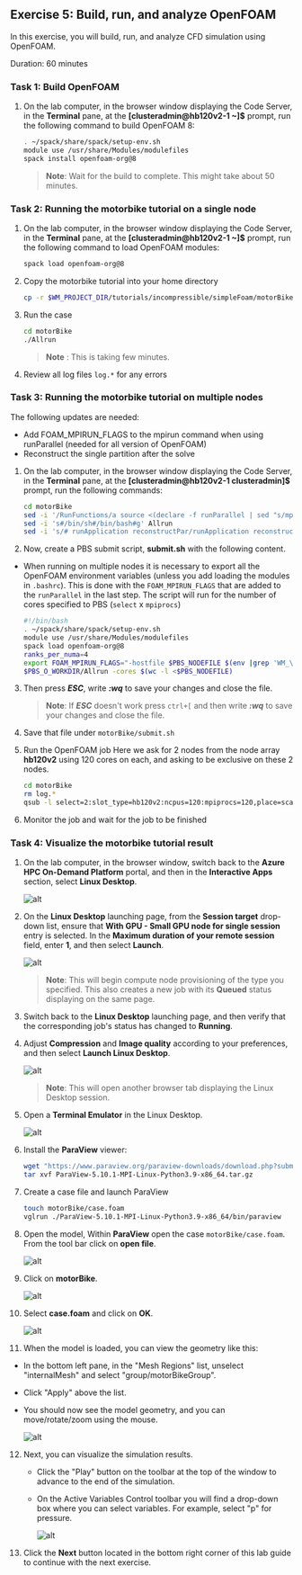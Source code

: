 ## Exercise 5: Build, run, and analyze OpenFOAM

In this exercise, you will build, run, and analyze CFD simulation using OpenFOAM.

Duration: 60 minutes

### Task 1: Build OpenFOAM

1. On the lab computer, in the browser window displaying the Code Server, in the **Terminal** pane, at the **[clusteradmin@hb120v2-1 ~]$**  prompt, run the following command to build OpenFOAM 8:

   ```bash
   . ~/spack/share/spack/setup-env.sh
   module use /usr/share/Modules/modulefiles
   spack install openfoam-org@8
   ```
   > **Note**: Wait for the build to complete. This might take about 50 minutes.

### Task 2: Running the motorbike tutorial on a single node

1. On the lab computer, in the browser window displaying the Code Server, in the **Terminal** pane, at the **[clusteradmin@hb120v2-1 ~]$**  prompt, run the following command to load OpenFOAM modules:
   
   ```bash
   spack load openfoam-org@8
   ```

1. Copy the motorbike tutorial into your home directory

   ```bash
   cp -r $WM_PROJECT_DIR/tutorials/incompressible/simpleFoam/motorBike .
   ```

1. Run the case
   ```bash
   cd motorBike
   ./Allrun
   ```
   > **Note** : This is taking few minutes.

4. Review all log files `log.*` for any errors

### Task 3: Running the motorbike tutorial on multiple nodes

The following updates are needed:

- Add FOAM_MPIRUN_FLAGS to the mpirun command when using runParallel (needed for all version of OpenFOAM)
- Reconstruct the single partition after the solve

1. On the lab computer, in the browser window displaying the Code Server, in the **Terminal** pane, at the **[clusteradmin@hb120v2-1 clusteradmin]$**  prompt, run the following commands:

   ```bash
   cd motorBike
   sed -i '/RunFunctions/a source <(declare -f runParallel | sed "s/mpirun/mpirun \\\$FOAM_MPIRUN_FLAGS/g")' Allrun
   sed -i 's#/bin/sh#/bin/bash#g' Allrun
   sed -i 's/# runApplication reconstructPar/runApplication reconstructPar/g' Allrun
   ```

2. Now, create a PBS submit script, **submit.sh** with the following content.

- When running on multiple nodes it is necessary to export all the OpenFOAM environment variables (unless you add loading the modules in `.bashrc`). This is done with the `FOAM_MPIRUN_FLAGS` that are added to the `runParallel` in the last step. The script will run for the number of cores specified to PBS (`select` x `mpiprocs`)

   ```bash
   #!/bin/bash
   . ~/spack/share/spack/setup-env.sh
   module use /usr/share/Modules/modulefiles
   spack load openfoam-org@8
   ranks_per_numa=4
   export FOAM_MPIRUN_FLAGS="-hostfile $PBS_NODEFILE $(env |grep 'WM_\|FOAM' | cut -d'=' -f1 | sed 's/^/-x /g' | tr '\n' ' ') -x MPI_BUFFER_SIZE --report-bindings --map-by ppr:${ranks_per_numa}:numa"
   $PBS_O_WORKDIR/Allrun -cores $(wc -l <$PBS_NODEFILE)
   ```

3. Then press **_ESC_**, write **_:wq_** to save your changes and close the file.
    
    >**Note**: If **_ESC_** doesn't work press `ctrl+[` and then write **_:wq_** to save your changes and close the file.

4. Save that file under `motorBike/submit.sh`

5. Run the OpenFOAM job
Here we ask for 2 nodes from the node array **hb120v2** using 120 cores on each, and asking to be exclusive on these 2 nodes.

   ```bash
   cd motorBike
   rm log.*
   qsub -l select=2:slot_type=hb120v2:ncpus=120:mpiprocs=120,place=scatter:excl submit.sh
   ```

6. Monitor the job and wait for the job to be finished

### Task 4: Visualize the motorbike tutorial result

1. On the lab computer, in the browser window, switch back to the **Azure HPC On-Demand Platform** portal, and then in the **Interactive Apps** section, select **Linux Desktop**.

   ![alt](image/EX5-Task4-Step1.png)

2. On the **Linux Desktop** launching page, from the **Session target** drop-down list, ensure that **With GPU - Small GPU node for single session** entry is selected. In the **Maximum duration of your remote session** field, enter **1**,  and then select **Launch**.

   ![alt](image/EX2-Task5-Step12.png)

      > **Note**: This will begin compute node provisioning of the type you specified. This also creates a new job with its **Queued** status displaying on the same page.

3. Switch back to the **Linux Desktop** launching page, and then verify that the corresponding job's status has changed to **Running**.

4. Adjust **Compression** and **Image quality** according to your preferences, and then select **Launch Linux Desktop**.

   ![alt](image/EX2-Task5-Step17.png)
   
   > **Note**: This will open another browser tab displaying the Linux Desktop session.

5. Open a **Terminal Emulator** in the Linux Desktop.

      ![alt](image/EX3-Task5-Step18a.png)

6. Install the **ParaView** viewer:

   ```bash
   wget "https://www.paraview.org/paraview-downloads/download.php?submit=Download&version=v5.10&type=binary&os=Linux&downloadFile=ParaView-5.10.1-MPI-Linux-Python3.9-x86_64.tar.gz" -O ParaView-5.10.1-MPI-Linux-Python3.9-x86_64.tar.gz
   tar xvf ParaView-5.10.1-MPI-Linux-Python3.9-x86_64.tar.gz
   ```

7. Create a case file and launch ParaView

   ```bash
   touch motorBike/case.foam
   vglrun ./ParaView-5.10.1-MPI-Linux-Python3.9-x86_64/bin/paraview
   ```

8. Open the model, Within **ParaView** open the case `motorBike/case.foam`. From the tool bar click on **open file**.

   ![alt](image/EX6-Task4-task2a.png)

9. Click on **motorBike**.

   ![alt](image/EX5-Task4-task8b.png)

10. Select **case.foam** and click on **OK**. 

      ![alt](image/EX5-Task4-task8c.png)

11. When the model is loaded, you can view the geometry like this:
   - In the bottom left pane, in the "Mesh Regions" list, unselect "internalMesh" and select "group/motorBikeGroup".
   - Click "Apply" above the list.
   - You should now see the model geometry, and you can move/rotate/zoom using the mouse.

      ![alt](image/EX5-Task4-step8a.png)

12. Next, you can visualize the simulation results.

      - Click the "Play" button on the toolbar at the top of the window to advance to the end of the simulation.
      - On the Active Variables Control toolbar you will find a drop-down box where you can select variables. For example, select "p" for pressure.

        ![alt](image/EX5-Task4-step8b.png)

13. Click the **Next** button located in the bottom right corner of this lab guide to continue with the next exercise.   

